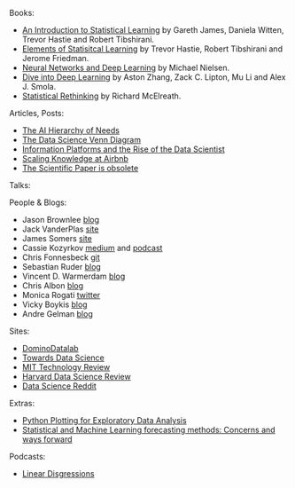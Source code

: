 Books:
- [An Introduction to Statistical Learning](http://faculty.marshall.usc.edu/gareth-james/ISL/) by Gareth James, Daniela Witten, Trevor Hastie and Robert Tibshirani.
- [Elements of Statisitcal Learning](https://web.stanford.edu/~hastie/ElemStatLearn/) by Trevor Hastie, Robert Tibshirani and Jerome Friedman.
- [Neural Networks and Deep Learning](http://neuralnetworksanddeeplearning.com/) by Michael Nielsen.
- [Dive into Deep Learning](http://d2l.ai/index.html) by Aston Zhang, Zack C. Lipton, Mu Li and Alex J. Smola.
- [Statistical Rethinking](https://xcelab.net/rm/statistical-rethinking/) by Richard McElreath.

Articles, Posts:
- [The AI Hierarchy of Needs](https://hackernoon.com/the-ai-hierarchy-of-needs-18f111fcc007)
- [The Data Science Venn Diagram](http://drewconway.com/zia/2013/3/26/the-data-science-venn-diagram)
- [Information Platforms and the Rise of the Data Scientist](https://lintool.github.io/UMD-courses/bigdata-2015-Spring/content/Hammerbacher_2009.pdf)
- [Scaling Knowledge at Airbnb](https://medium.com/airbnb-engineering/scaling-knowledge-at-airbnb-875d73eff091)
- [The Scientific Paper is obsolete](https://www.theatlantic.com/science/archive/2018/04/the-scientific-paper-is-obsolete/556676/)

Talks:

People & Blogs:
- Jason Brownlee [blog](https://machinelearningmastery.com/blog/)
- Jack VanderPlas [site](http://vanderplas.com/)
- James Somers [site](https://jsomers.net/)
- Cassie Kozyrkov [medium](https://medium.com/@kozyrkov) and [podcast](https://soundcloud.com/cassie-kozyrkov/sets)
- Chris Fonnesbeck [git](https://github.com/fonnesbeck)
- Sebastian Ruder [blog](https://ruder.io/)
- Vincent D. Warmerdam [blog](http://koaning.io/)
- Chris Albon [blog](https://chrisalbon.com/)
- Monica Rogati [twitter](https://twitter.com/mrogati)
- Vicky Boykis [blog](http://veekaybee.github.io/)
- Andre Gelman [blog](https://statmodeling.stat.columbia.edu/)

Sites:
- [DominoDatalab](https://blog.dominodatalab.com/)
- [Towards Data Science](https://towardsdatascience.com/)
- [MIT Technology Review](https://www.technologyreview.com/)
- [Harvard Data Science Review](https://hdsr.mitpress.mit.edu/)
- [Data Science Reddit](https://www.reddit.com/r/datascience/)

Extras:
- [Python Plotting for Exploratory Data Analysis](https://pythonplot.com/)
- [Statistical and Machine Learning forecasting methods: Concerns and ways forward](https://journals.plos.org/plosone/article?id=10.1371/journal.pone.0194889)

Podcasts:
- [Linear Disgressions](http://lineardigressions.com/)
